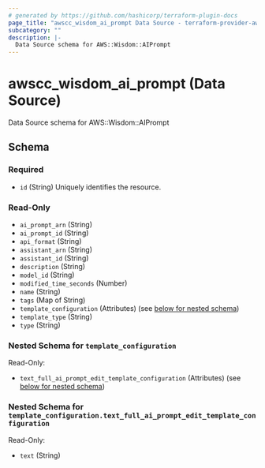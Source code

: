 ```yaml
---
# generated by https://github.com/hashicorp/terraform-plugin-docs
page_title: "awscc_wisdom_ai_prompt Data Source - terraform-provider-awscc"
subcategory: ""
description: |-
  Data Source schema for AWS::Wisdom::AIPrompt
---
```


# awscc_wisdom_ai_prompt (Data Source)

Data Source schema for AWS::Wisdom::AIPrompt



<!-- schema generated by tfplugindocs -->
## Schema

### Required

- `id` (String) Uniquely identifies the resource.

### Read-Only

- `ai_prompt_arn` (String)
- `ai_prompt_id` (String)
- `api_format` (String)
- `assistant_arn` (String)
- `assistant_id` (String)
- `description` (String)
- `model_id` (String)
- `modified_time_seconds` (Number)
- `name` (String)
- `tags` (Map of String)
- `template_configuration` (Attributes) (see [below for nested schema](#nestedatt--template_configuration))
- `template_type` (String)
- `type` (String)

<a id="nestedatt--template_configuration"></a>
### Nested Schema for `template_configuration`

Read-Only:

- `text_full_ai_prompt_edit_template_configuration` (Attributes) (see [below for nested schema](#nestedatt--template_configuration--text_full_ai_prompt_edit_template_configuration))

<a id="nestedatt--template_configuration--text_full_ai_prompt_edit_template_configuration"></a>
### Nested Schema for `template_configuration.text_full_ai_prompt_edit_template_configuration`

Read-Only:

- `text` (String)
